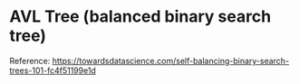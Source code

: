 # AVL Tree (balanced binary search tree) #

Reference: https://towardsdatascience.com/self-balancing-binary-search-trees-101-fc4f51199e1d
